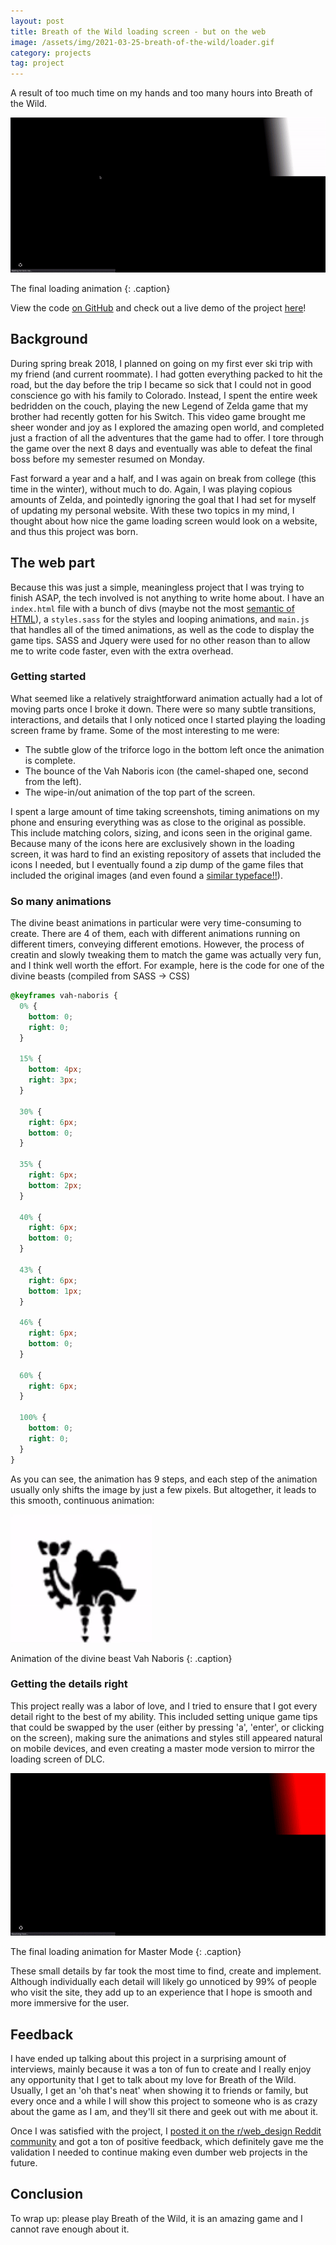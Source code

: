 ```yaml
---
layout: post
title: Breath of the Wild loading screen - but on the web
image: /assets/img/2021-03-25-breath-of-the-wild/loader.gif
category: projects
tag: project
---
```


A result of too much time on my hands and too many hours into Breath of the Wild.

![loader](/assets/img/2021-03-25-breath-of-the-wild/loader.gif)

The final loading animation
{: .caption}

View the code [on GitHub](https://github.com/leviv/botw-loader) and check out a live demo of the project [here](https://leviv.me/botw-loader)!

## Background

During spring break 2018, I planned on going on my first ever ski trip with my friend (and current roommate). I had gotten everything packed to hit the road, but the day before the trip I became so sick that I could not in good conscience go with his family to Colorado. Instead, I spent the entire week bedridden on the couch, playing the new Legend of Zelda game that my brother had recently gotten for his Switch. This video game brought me sheer wonder and joy as I explored the amazing open world, and completed just a fraction of all the adventures that the game had to offer. I tore through the game over the next 8 days and eventually was able to defeat the final boss before my semester resumed on Monday.

Fast forward a year and a half, and I was again on break from college (this time in the winter), without much to do. Again, I was playing copious amounts of Zelda, and pointedly ignoring the goal that I had set for myself of updating my personal website. With these two topics in my mind, I thought about how nice the game loading screen would look on a website, and thus this project was born.

## The web part

Because this was just a simple, meaningless project that I was trying to finish ASAP, the tech involved is not anything to write home about. I have an `index.html` file with a bunch of divs (maybe not the most [semantic of HTML](https://jerryjones.dev/2020/04/20/the-importance-of-html/)), a `styles.sass` for the styles and looping animations, and `main.js` that handles all of the timed animations, as well as the code to display the game tips. SASS and Jquery were used for no other reason than to allow me to write code faster, even with the extra overhead.

### Getting started

What seemed like a relatively straightforward animation actually had a lot of moving parts once I broke it down. There were so many subtle transitions, interactions, and details that I only noticed once I started playing the loading screen frame by frame. Some of the most interesting to me were:

- The subtle glow of the triforce logo in the bottom left once the animation is complete.
- The bounce of the Vah Naboris icon (the camel-shaped one, second from the left).
- The wipe-in/out animation of the top part of the screen.

I spent a large amount of time taking screenshots, timing animations on my phone and ensuring everything was as close to the original as possible. This include matching colors, sizing, and icons seen in the original game. Because many of the icons here are exclusively shown in the loading screen, it was hard to find an existing repository of assets that included the icons I needed, but I eventually found a zip dump of the game files that included the original images (and even found a [similar typeface!!](http://artsyomni.com/hyliaserif)).

### So many animations

The divine beast animations in particular were very time-consuming to create. There are 4 of them, each with different animations running on different timers, conveying different emotions. However, the process of creatin and slowly tweaking them to match the game was actually very fun, and I think well worth the effort. For example, here is the code for one of the divine beasts (compiled from SASS -> CSS)

```css
@keyframes vah-naboris {
  0% {
    bottom: 0;
    right: 0;
  }

  15% {
    bottom: 4px;
    right: 3px;
  }

  30% {
    right: 6px;
    bottom: 0;
  }

  35% {
    right: 6px;
    bottom: 2px;
  }

  40% {
    right: 6px;
    bottom: 0;
  }

  43% {
    right: 6px;
    bottom: 1px;
  }

  46% {
    right: 6px;
    bottom: 0;
  }

  60% {
    right: 6px;
  }

  100% {
    bottom: 0;
    right: 0;
  }
}
```

As you can see, the animation has 9 steps, and each step of the animation usually only shifts the image by just a few pixels. But altogether, it leads to this smooth, continuous animation:

![naboris](/assets/img/2021-03-25-breath-of-the-wild/naboris.gif)

Animation of the divine beast Vah Naboris
{: .caption}

### Getting the details right

This project really was a labor of love, and I tried to ensure that I got every detail right to the best of my ability. This included setting unique game tips that could be swapped by the user (either by pressing 'a', 'enter', or clicking on the screen), making sure the animations and styles still appeared natural on mobile devices, and even creating a master mode version to mirror the loading screen of DLC.

![master](/assets/img/2021-03-25-breath-of-the-wild/master.gif)

The final loading animation for Master Mode
{: .caption}

These small details by far took the most time to find, create and implement. Although individually each detail will likely go unnoticed by 99% of people who visit the site, they add up to an experience that I hope is smooth and more immersive for the user.

## Feedback

I have ended up talking about this project in a surprising amount of interviews, mainly because it was a ton of fun to create and I really enjoy any opportunity that I get to talk about my love for Breath of the Wild. Usually, I get an 'oh that's neat' when showing it to friends or family, but every once and a while I will show this project to someone who is as crazy about the game as I am, and they'll sit there and geek out with me about it.

Once I was satisfied with the project, I [posted it on the r/web_design Reddit community](https://www.reddit.com/r/web_design/comments/aeziwo/i_completely_recreated_the_breath_of_the_wild/) and got a ton of positive feedback, which definitely gave me the validation I needed to continue making even dumber web projects in the future.

## Conclusion

To wrap up: please play Breath of the Wild, it is an amazing game and I cannot rave enough about it.
